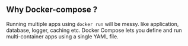 Why Docker-compose ?
-------------------
Running multiple apps using `docker run` will be messy. like application, database, logger, caching etc.
Docker Compose lets you define and run multi-container apps using a single YAML file.
